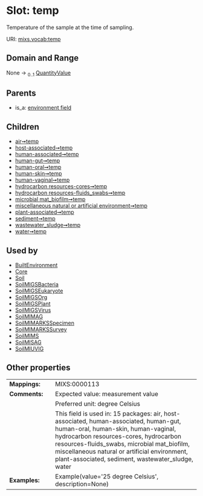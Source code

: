 
# Slot: temp


Temperature of the sample at the time of sampling.

URI: [mixs.vocab:temp](https://w3id.org/mixs/vocab/temp)


## Domain and Range

None &#8594;  <sub>0..1</sub> [QuantityValue](QuantityValue.md)

## Parents

 *  is_a: [environment field](environment_field.md)

## Children

 *  [air➞temp](air_temp.md)
 *  [host-associated➞temp](host_associated_temp.md)
 *  [human-associated➞temp](human_associated_temp.md)
 *  [human-gut➞temp](human_gut_temp.md)
 *  [human-oral➞temp](human_oral_temp.md)
 *  [human-skin➞temp](human_skin_temp.md)
 *  [human-vaginal➞temp](human_vaginal_temp.md)
 *  [hydrocarbon resources-cores➞temp](hydrocarbon_resources_cores_temp.md)
 *  [hydrocarbon resources-fluids_swabs➞temp](hydrocarbon_resources_fluids_swabs_temp.md)
 *  [microbial mat_biofilm➞temp](microbial_mat_biofilm_temp.md)
 *  [miscellaneous natural or artificial environment➞temp](miscellaneous_natural_or_artificial_environment_temp.md)
 *  [plant-associated➞temp](plant_associated_temp.md)
 *  [sediment➞temp](sediment_temp.md)
 *  [wastewater_sludge➞temp](wastewater_sludge_temp.md)
 *  [water➞temp](water_temp.md)

## Used by

 * [BuiltEnvironment](BuiltEnvironment.md)
 * [Core](Core.md)
 * [Soil](Soil.md)
 * [SoilMIGSBacteria](SoilMIGSBacteria.md)
 * [SoilMIGSEukaryote](SoilMIGSEukaryote.md)
 * [SoilMIGSOrg](SoilMIGSOrg.md)
 * [SoilMIGSPlant](SoilMIGSPlant.md)
 * [SoilMIGSVirus](SoilMIGSVirus.md)
 * [SoilMIMAG](SoilMIMAG.md)
 * [SoilMIMARKSSpecimen](SoilMIMARKSSpecimen.md)
 * [SoilMIMARKSSurvey](SoilMIMARKSSurvey.md)
 * [SoilMIMS](SoilMIMS.md)
 * [SoilMISAG](SoilMISAG.md)
 * [SoilMIUVIG](SoilMIUVIG.md)

## Other properties

|  |  |  |
| --- | --- | --- |
| **Mappings:** | | MIXS:0000113 |
| **Comments:** | | Expected value: measurement value |
|  | | Preferred unit: degree Celsius |
|  | | This field is used in: 15 packages: air, host-associated, human-associated, human-gut, human-oral, human-skin, human-vaginal, hydrocarbon resources-cores, hydrocarbon resources-fluids_swabs, microbial mat_biofilm, miscellaneous natural or artificial environment, plant-associated, sediment, wastewater_sludge, water |
| **Examples:** | | Example(value='25 degree Celsius', description=None) |

